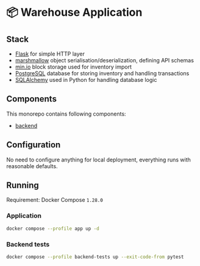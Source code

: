 # 📦 Warehouse Application

## Stack

* [Flask](https://flask.palletsprojects.com/) for simple HTTP layer
* [marshmallow](https://flask.palletsprojects.com/) object serialisation/deserialization, defining API schemas
* [min.io](https://min.io/) block storage used for inventory import
* [PostgreSQL](https://www.postgresql.org/) database for storing inventory and handling transactions
* [SQLAlchemy](https://www.sqlalchemy.org/) used in Python for handling database logic

## Components

This monorepo contains following components:

* [backend](backend/README.md)

## Configuration

No need to configure anything for local deployment, everything runs with reasonable
defaults.

## Running 

Requirement: Docker Compose `1.28.0` 

### Application

```bash
docker compose --profile app up -d 
```

### Backend tests

```bash
docker compose --profile backend-tests up --exit-code-from pytest
```